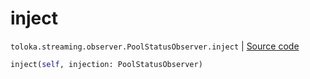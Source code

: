 # inject
`toloka.streaming.observer.PoolStatusObserver.inject` | [Source code](https://github.com/Toloka/toloka-kit/blob/v1.1.2/src/streaming/observer.py#L195)

```python
inject(self, injection: PoolStatusObserver)
```

